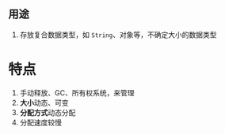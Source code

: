 ## 用途

1. 存放复合数据类型，如 `String`、对象等，不确定大小的数据类型



# 特点

1. 手动释放、GC、所有权系统，来管理
2. **大小**动态、可变
3. **分配方式**动态分配
4. 分配速度较慢
